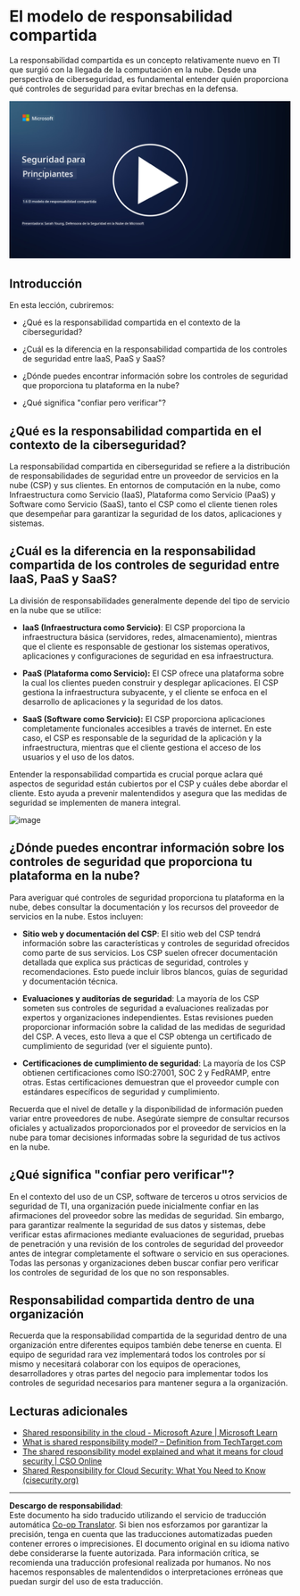 <!--
CO_OP_TRANSLATOR_METADATA:
{
  "original_hash": "a48db640d80c786b928ca178c414f084",
  "translation_date": "2025-09-03T18:34:33+00:00",
  "source_file": "1.6 Shared responsibility model.md",
  "language_code": "es"
}
-->
# El modelo de responsabilidad compartida

La responsabilidad compartida es un concepto relativamente nuevo en TI que surgió con la llegada de la computación en la nube. Desde una perspectiva de ciberseguridad, es fundamental entender quién proporciona qué controles de seguridad para evitar brechas en la defensa.

[![Ver el video](../../translated_images/1-6_placeholder.e5f314ee81b946d2e99745a3aa36e96432cc432ceaf4b20df35aa84d62ce2408.es.png)](https://learn-video.azurefd.net/vod/player?id=20bf114b-e90d-428e-ae62-81aa9e9a7175)

## Introducción

En esta lección, cubriremos:

 - ¿Qué es la responsabilidad compartida en el contexto de la ciberseguridad?
   
 - ¿Cuál es la diferencia en la responsabilidad compartida de los controles de seguridad entre IaaS, PaaS y SaaS?

 - ¿Dónde puedes encontrar información sobre los controles de seguridad que proporciona tu plataforma en la nube?

 - ¿Qué significa "confiar pero verificar"?

## ¿Qué es la responsabilidad compartida en el contexto de la ciberseguridad?

La responsabilidad compartida en ciberseguridad se refiere a la distribución de responsabilidades de seguridad entre un proveedor de servicios en la nube (CSP) y sus clientes. En entornos de computación en la nube, como Infraestructura como Servicio (IaaS), Plataforma como Servicio (PaaS) y Software como Servicio (SaaS), tanto el CSP como el cliente tienen roles que desempeñar para garantizar la seguridad de los datos, aplicaciones y sistemas.

## ¿Cuál es la diferencia en la responsabilidad compartida de los controles de seguridad entre IaaS, PaaS y SaaS?

La división de responsabilidades generalmente depende del tipo de servicio en la nube que se utilice:

 - **IaaS (Infraestructura como Servicio)**: El CSP proporciona la infraestructura básica (servidores, redes, almacenamiento), mientras que el cliente es responsable de gestionar los sistemas operativos, aplicaciones y configuraciones de seguridad en esa infraestructura.
   
 - **PaaS (Plataforma como Servicio):** El CSP ofrece una plataforma sobre la cual los clientes pueden construir y desplegar aplicaciones. El CSP gestiona la infraestructura subyacente, y el cliente se enfoca en el desarrollo de aplicaciones y la seguridad de los datos.

 - **SaaS (Software como Servicio):** El CSP proporciona aplicaciones completamente funcionales accesibles a través de internet. En este caso, el CSP es responsable de la seguridad de la aplicación y la infraestructura, mientras que el cliente gestiona el acceso de los usuarios y el uso de los datos.

Entender la responsabilidad compartida es crucial porque aclara qué aspectos de seguridad están cubiertos por el CSP y cuáles debe abordar el cliente. Esto ayuda a prevenir malentendidos y asegura que las medidas de seguridad se implementen de manera integral.

![image](https://github.com/microsoft/Security-101/assets/139931591/7229a633-ec03-44d3-aa74-6c9810f5c47b)

## ¿Dónde puedes encontrar información sobre los controles de seguridad que proporciona tu plataforma en la nube?

Para averiguar qué controles de seguridad proporciona tu plataforma en la nube, debes consultar la documentación y los recursos del proveedor de servicios en la nube. Estos incluyen:

 - **Sitio web y documentación del CSP**: El sitio web del CSP tendrá información sobre las características y controles de seguridad ofrecidos como parte de sus servicios. Los CSP suelen ofrecer documentación detallada que explica sus prácticas de seguridad, controles y recomendaciones. Esto puede incluir libros blancos, guías de seguridad y documentación técnica.
   
 - **Evaluaciones y auditorías de seguridad**: La mayoría de los CSP someten sus controles de seguridad a evaluaciones realizadas por expertos y organizaciones independientes. Estas revisiones pueden proporcionar información sobre la calidad de las medidas de seguridad del CSP. A veces, esto lleva a que el CSP obtenga un certificado de cumplimiento de seguridad (ver el siguiente punto).
   
 - **Certificaciones de cumplimiento de seguridad**: La mayoría de los CSP obtienen certificaciones como ISO:27001, SOC 2 y FedRAMP, entre otras. Estas certificaciones demuestran que el proveedor cumple con estándares específicos de seguridad y cumplimiento.

Recuerda que el nivel de detalle y la disponibilidad de información pueden variar entre proveedores de nube. Asegúrate siempre de consultar recursos oficiales y actualizados proporcionados por el proveedor de servicios en la nube para tomar decisiones informadas sobre la seguridad de tus activos en la nube.

## ¿Qué significa "confiar pero verificar"?

En el contexto del uso de un CSP, software de terceros u otros servicios de seguridad de TI, una organización puede inicialmente confiar en las afirmaciones del proveedor sobre las medidas de seguridad. Sin embargo, para garantizar realmente la seguridad de sus datos y sistemas, debe verificar estas afirmaciones mediante evaluaciones de seguridad, pruebas de penetración y una revisión de los controles de seguridad del proveedor antes de integrar completamente el software o servicio en sus operaciones. Todas las personas y organizaciones deben buscar confiar pero verificar los controles de seguridad de los que no son responsables.

## Responsabilidad compartida dentro de una organización

Recuerda que la responsabilidad compartida de la seguridad dentro de una organización entre diferentes equipos también debe tenerse en cuenta. El equipo de seguridad rara vez implementará todos los controles por sí mismo y necesitará colaborar con los equipos de operaciones, desarrolladores y otras partes del negocio para implementar todos los controles de seguridad necesarios para mantener segura a la organización.

## Lecturas adicionales
- [Shared responsibility in the cloud - Microsoft Azure | Microsoft Learn](https://learn.microsoft.com/azure/security/fundamentals/shared-responsibility?WT.mc_id=academic-96948-sayoung)
- [What is shared responsibility model? – Definition from TechTarget.com](https://www.techtarget.com/searchcloudcomputing/definition/shared-responsibility-model)
- [The shared responsibility model explained and what it means for cloud security | CSO Online](https://www.csoonline.com/article/570779/the-shared-responsibility-model-explained-and-what-it-means-for-cloud-security.html)
- [Shared Responsibility for Cloud Security: What You Need to Know (cisecurity.org)](https://www.cisecurity.org/insights/blog/shared-responsibility-cloud-security-what-you-need-to-know)

---

**Descargo de responsabilidad**:  
Este documento ha sido traducido utilizando el servicio de traducción automática [Co-op Translator](https://github.com/Azure/co-op-translator). Si bien nos esforzamos por garantizar la precisión, tenga en cuenta que las traducciones automatizadas pueden contener errores o imprecisiones. El documento original en su idioma nativo debe considerarse la fuente autorizada. Para información crítica, se recomienda una traducción profesional realizada por humanos. No nos hacemos responsables de malentendidos o interpretaciones erróneas que puedan surgir del uso de esta traducción.